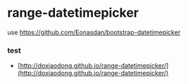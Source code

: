 # range-datetimepicker
use https://github.com/Eonasdan/bootstrap-datetimepicker


### test

* [http://doxiaodong.github.io/range-datetimepicker/](http://doxiaodong.github.io/range-datetimepicker/)
